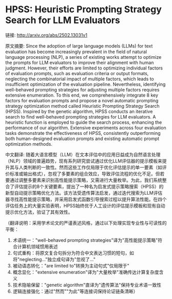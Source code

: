 # HPSS: Heuristic Prompting Strategy Search for LLM Evaluators

链接: http://arxiv.org/abs/2502.13031v1

原文摘要:
Since the adoption of large language models (LLMs) for text evaluation has
become increasingly prevalent in the field of natural language processing
(NLP), a series of existing works attempt to optimize the prompts for LLM
evaluators to improve their alignment with human judgment. However, their
efforts are limited to optimizing individual factors of evaluation prompts,
such as evaluation criteria or output formats, neglecting the combinatorial
impact of multiple factors, which leads to insufficient optimization of the
evaluation pipeline. Nevertheless, identifying well-behaved prompting
strategies for adjusting multiple factors requires extensive enumeration. To
this end, we comprehensively integrate 8 key factors for evaluation prompts and
propose a novel automatic prompting strategy optimization method called
Heuristic Prompting Strategy Search (HPSS). Inspired by the genetic algorithm,
HPSS conducts an iterative search to find well-behaved prompting strategies for
LLM evaluators. A heuristic function is employed to guide the search process,
enhancing the performance of our algorithm. Extensive experiments across four
evaluation tasks demonstrate the effectiveness of HPSS, consistently
outperforming both human-designed evaluation prompts and existing automatic
prompt optimization methods.

中文翻译:
随着大语言模型（LLM）在文本评估中的应用日益成为自然语言处理（NLP）领域的普遍趋势，现有系列研究尝试通过优化LLM评估器的提示模板来提升其与人类判断的一致性。然而这些工作仅局限于优化评估提示的单一要素（如评价标准或输出格式），忽视了多要素的组合效应，导致评估流程的优化不足。但若要通过调整多要素来识别高性能提示策略，又需进行大量枚举。为此，我们系统整合了评估提示的8个关键要素，提出了一种名为启发式提示策略搜索（HPSS）的新型自动提示策略优化方法。该方法受遗传算法启发，通过迭代搜索为LLM评估器寻找高性能提示策略，并采用启发式函数引导搜索过程以提升算法性能。在四个评估任务上的大量实验表明，HPSS始终优于人工设计的评估提示模板和现有自动提示优化方法，验证了其有效性。

（翻译说明：采用学术论文的严谨表述风格，通过以下处理实现专业性与可读性的平衡：
1. 术语统一："well-behaved prompting strategies"译为"高性能提示策略"符合计算机领域惯用表述
2. 句式重构：将原文复合句拆分为符合中文表达习惯的短句，如将"neglecting..."独立成句译为"忽视了..."
3. 被动语态转化："are limited to"转换为主动句式"仅局限于"
4. 概念显化："extensive enumeration"译为"大量枚举"准确传达计算复杂度含义
5. 技术隐喻保留："genetic algorithm"直译为"遗传算法"保持专业术语一致性
6. 逻辑连接强化：通过"然而""为此"等连接词保持论证链条清晰）
